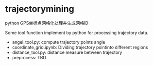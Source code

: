 # trajectorymining
python GPS坐标点网格化处理并生成网格ID


Some tool function implement by python
for processing trajectory data.
* angel_tool.py: compute trajectory points angle
* coordinate_grid.ipynb: Dividing trajectory pointinto different regions
* distance_tool.py: distance measure between trajectory
* preprocess: TBD
